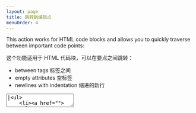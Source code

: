 ```yaml
---
layout: page
title: 跳转到编辑点
menuOrder: 4
---
```

This action works for HTML code blocks and allows you to quickly traverse between important code points:

这个功能适用于 HTML 代码块，可以在要点之间跳转：

* between tags 标签之间
* empty attributes 空标签
* newlines with indentation 缩进的新行

<textarea class="movie-def">
|&lt;ul&gt;
	&lt;li&gt;&lt;a href=""&gt;&lt;/a&gt;&lt;/li&gt;
	&lt;li&gt;&lt;a href=""&gt;&lt;/a&gt;&lt;/li&gt;
&lt;/ul&gt;
&lt;div&gt;
	|
&lt;/div&gt;

&lt;script&gt;
	var str = '&lt;ul&gt;&lt;li&gt;&lt;a&gt;&lt;/a&gt;&lt;/li&gt;&lt;/ul&gt;';
&lt;/script&gt;
~~~
run: {command: 'emmet.next_edit_point', times: 9} ::: “Next Edit Point” (Ctrl-Alt-→)
wait: 1000
run: {command: 'emmet.prev_edit_point', times: 9} ::: “Previous Edit Point” (Ctrl-Alt-←)
wait: 1000
moveTo: 9:4
wait: 500
tooltip: You can use “Go to Edit Point” action in non-HTML documents too
run: {command: 'emmet.next_edit_point', times: 4}
</textarea>
